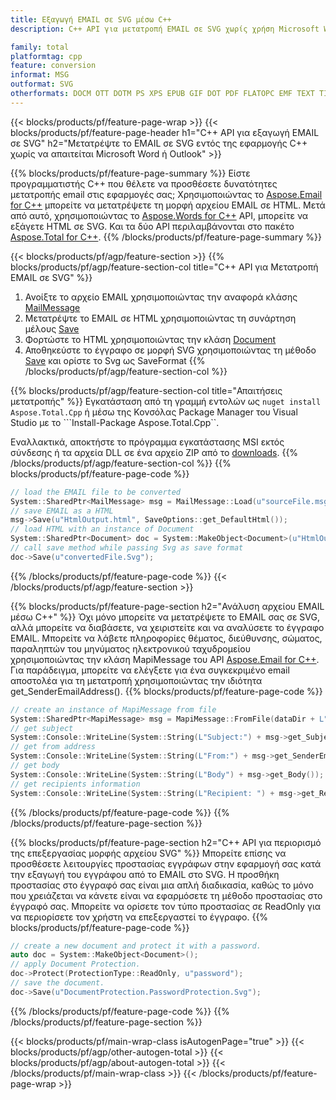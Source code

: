 ```yaml
---
title: Εξαγωγή EMAIL σε SVG μέσω C++
description: C++ API για μετατροπή EMAIL σε SVG χωρίς χρήση Microsoft Word ή Outlook

family: total
platformtag: cpp
feature: conversion
informat: MSG
outformat: SVG
otherformats: DOCM OTT DOTM PS XPS EPUB GIF DOT PDF FLATOPC EMF TEXT TIFF MD DOC DOTX WORDML BMP PNG RTF ODT DOCX PCL JPEG
---
```

{{< blocks/products/pf/feature-page-wrap >}}
{{< blocks/products/pf/feature-page-header h1="C++ API για εξαγωγή EMAIL σε SVG" h2="Μετατρέψτε το EMAIL σε SVG εντός της εφαρμογής C++ χωρίς να απαιτείται Microsoft Word ή Outlook" >}}

{{% blocks/products/pf/feature-page-summary %}}
Είστε προγραμματιστής C++ που θέλετε να προσθέσετε δυνατότητες μετατροπής email στις εφαρμογές σας; Χρησιμοποιώντας το [Aspose.Email for C++](https://products.aspose.com/email/cpp/) μπορείτε να μετατρέψετε τη μορφή αρχείου EMAIL σε HTML. Μετά από αυτό, χρησιμοποιώντας το [Aspose.Words for C++](https://products.aspose.com/words/cpp/) API, μπορείτε να εξάγετε HTML σε SVG. Και τα δύο API περιλαμβάνονται στο πακέτο [Aspose.Total for C++](https://products.aspose.com/total/cpp/). 
{{% /blocks/products/pf/feature-page-summary  %}}

{{< blocks/products/pf/agp/feature-section >}}
{{% blocks/products/pf/agp/feature-section-col title="C++ API για Μετατροπή EMAIL σε SVG" %}}
1. Ανοίξτε το αρχείο EMAIL χρησιμοποιώντας την αναφορά κλάσης [MailMessage](https://reference.aspose.com/email/cpp/class/aspose.email.mail_message)
2. Μετατρέψτε το EMAIL σε HTML χρησιμοποιώντας τη συνάρτηση μέλους [Save](https://reference.aspose.com/email/cpp/class/aspose.email.mail_message#a7e7c6b50c8db5a8bcc6934db02b4a786)
3. Φορτώστε το HTML χρησιμοποιώντας την κλάση [Document](https://reference.aspose.com/words/cpp/class/aspose.words.document)
4. Αποθηκεύστε το έγγραφο σε μορφή SVG χρησιμοποιώντας τη μέθοδο [Save](https://reference.aspose.com/words/cpp/class/aspose.words.document#save_string_saveformat) και ορίστε το Svg ως SaveFormat
{{% /blocks/products/pf/agp/feature-section-col %}}

{{% blocks/products/pf/agp/feature-section-col title="Απαιτήσεις μετατροπής" %}}
Εγκατάσταση από τη γραμμή εντολών ως ```nuget install Aspose.Total.Cpp``` ή μέσω της Κονσόλας Package Manager του Visual Studio με το ```Install-Package Aspose.Total.Cpp``.

Εναλλακτικά, αποκτήστε το πρόγραμμα εγκατάστασης MSI εκτός σύνδεσης ή τα αρχεία DLL σε ένα αρχείο ZIP από το [downloads](https://releases.aspose.com/total/cpp).
{{% /blocks/products/pf/agp/feature-section-col %}}
{{% blocks/products/pf/feature-page-code %}}

```cpp
// load the EMAIL file to be converted
System::SharedPtr<MailMessage> msg = MailMessage::Load(u"sourceFile.msg");
// save EMAIL as a HTML 
msg->Save(u"HtmlOutput.html", SaveOptions::get_DefaultHtml());  
// load HTML with an instance of Document
System::SharedPtr<Document> doc = System::MakeObject<Document>(u"HtmlOutput.html");
// call save method while passing Svg as save format
doc->Save(u"convertedFile.Svg");
```


{{% /blocks/products/pf/feature-page-code %}}
{{< /blocks/products/pf/agp/feature-section >}}

{{% blocks/products/pf/feature-page-section  h2="Ανάλυση αρχείου EMAIL μέσω C++" %}}
Όχι μόνο μπορείτε να μετατρέψετε το EMAIL σας σε SVG, αλλά μπορείτε να διαβάσετε, να χειριστείτε και να αναλύσετε το έγγραφο EMAIL. Μπορείτε να λάβετε πληροφορίες θέματος, διεύθυνσης, σώματος, παραληπτών του μηνύματος ηλεκτρονικού ταχυδρομείου χρησιμοποιώντας την κλάση MapiMessage του API [Aspose.Email for C++](https://products.aspose.com/email/cpp/). Για παράδειγμα, μπορείτε να ελέγξετε για ένα συγκεκριμένο email αποστολέα για τη μετατροπή χρησιμοποιώντας την ιδιότητα get_SenderEmailAddress().
{{% blocks/products/pf/feature-page-code %}}

```cpp
// create an instance of MapiMessage from file
System::SharedPtr<MapiMessage> msg = MapiMessage::FromFile(dataDir + L"message.msg");
// get subject
System::Console::WriteLine(System::String(L"Subject:") + msg->get_Subject());
// get from address
System::Console::WriteLine(System::String(L"From:") + msg->get_SenderEmailAddress());
// get body
System::Console::WriteLine(System::String(L"Body") + msg->get_Body());
// get recipients information
System::Console::WriteLine(System::String(L"Recipient: ") + msg->get_Recipients());
```

{{% /blocks/products/pf/feature-page-code  %}}
{{% /blocks/products/pf/feature-page-section %}}

{{% blocks/products/pf/feature-page-section  h2="C++ API για περιορισμό της επεξεργασίας μορφής αρχείου SVG" %}}
Μπορείτε επίσης να προσθέσετε λειτουργίες προστασίας εγγράφων στην εφαρμογή σας κατά την εξαγωγή του εγγράφου από το EMAIL στο SVG. Η προσθήκη προστασίας στο έγγραφό σας είναι μια απλή διαδικασία, καθώς το μόνο που χρειάζεται να κάνετε είναι να εφαρμόσετε τη μέθοδο προστασίας στο έγγραφό σας. Μπορείτε να ορίσετε τον τύπο προστασίας σε ReadOnly για να περιορίσετε τον χρήστη να επεξεργαστεί το έγγραφο.
{{% blocks/products/pf/feature-page-code %}}

```cpp
// create a new document and protect it with a password.
auto doc = System::MakeObject<Document>();
// apply Document Protection.
doc->Protect(ProtectionType::ReadOnly, u"password");
// save the document.
doc->Save(u"DocumentProtection.PasswordProtection.Svg");
```

{{% /blocks/products/pf/feature-page-code  %}}
{{% /blocks/products/pf/feature-page-section %}}

{{< blocks/products/pf/main-wrap-class isAutogenPage="true" >}}
{{< blocks/products/pf/agp/other-autogen-total >}}
{{< blocks/products/pf/agp/about-autogen-total >}}
{{< /blocks/products/pf/main-wrap-class >}}
{{< /blocks/products/pf/feature-page-wrap >}}